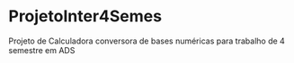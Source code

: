 # ProjetoInter4Semes
Projeto de Calculadora conversora de bases numéricas para trabalho de 4 semestre em ADS
